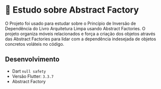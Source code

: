 # 📱 Estudo sobre Abstract Factory

O Projeto foi usado para estudar sobre o Princípio de Inversão de Dependência do Livro Arquitetura Limpa usando Abstract Factories. 
O projeto organiza móveis relacionados e força a criação dos objetos através das Abstract Factories para lidar com a dependência indesejada de objetos concretos voláteis no código. 

## Desenvolvimento
* Dart `null safety`
* Versão Flutter: `3.3.7`
* Abstract Factory
